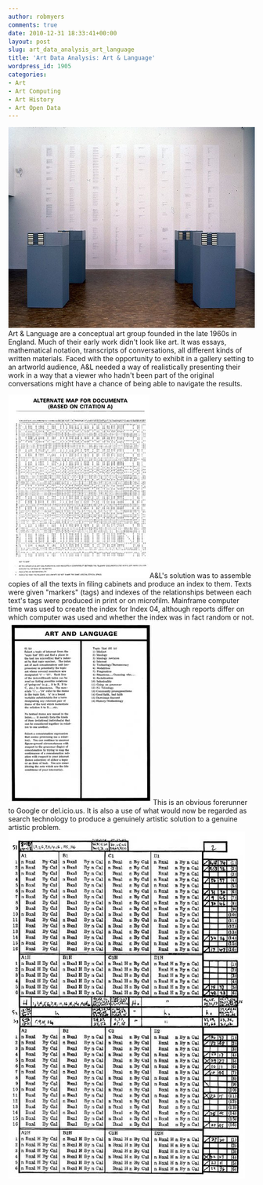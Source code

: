```yaml
---
author: robmyers
comments: true
date: 2010-12-31 18:33:41+00:00
layout: post
slug: art_data_analysis_art_language
title: 'Art Data Analysis: Art & Language'
wordpress_id: 1905
categories:
- Art
- Art Computing
- Art History
- Art Open Data
---
```


![art&lang_index1-01.jpg](/assets/2010/12/31/art%26lang_index1-01.jpg)Art & Language are a conceptual art group founded in the late 1960s in England. Much of their early work didn't look like art. It was essays, mathematical notation, transcripts of conversations, all different kinds of written materials. Faced with the opportunity to exhibit in a gallery setting to an artworld audience, A&L needed a way of realistically presenting their work in a way that a viewer who hadn't been part of the original conversations might have a chance of being able to navigate the results.  
  
![161.jpg](/assets/2010/12/31/161.jpg)A&L's solution was to assemble copies of all the texts in filing cabinets and produce an index to them. Texts were given "markers" (tags) and indexes of the relationships between each text's tags were produced in print or on microfilm. Mainframe computer time was used to create the index for Index 04, although reports differ on which computer was used and whether the index was in fact random or not.  
![162.jpg](/assets/2010/12/31/162.jpg)This is an obvious forerunner to Google or del.icio.us. It is also a use of what would now be regarded as search technology to produce a genuinely artistic solution to a genuine artistic problem.  
![100_clip_image012.jpg](/assets/2010/12/31/100_clip_image012.jpg)  


